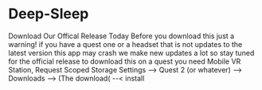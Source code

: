 # Deep-Sleep
Download Our Offical Release Today
Before you download this just a warning! if you have a quest one or a headset that is not updates to the latest version this app may crash
we make new updates a lot so stay tuned for the official release
to download this on a quest you need Mobile VR Station, Request Scoped Storage Settings --> Quest 2 (or whatever) --> Downloads --> (The download( --< install
